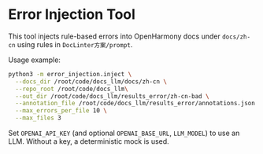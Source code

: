 # Error Injection Tool

This tool injects rule-based errors into OpenHarmony docs under `docs/zh-cn` using rules in `DocLinter方案/prompt`.

Usage example:

```bash
python3 -m error_injection.inject \
  --docs_dir /root/code/docs_llm/docs/zh-cn \
  --repo_root /root/code/docs_llm\
  --out_dir /root/code/docs_llm/results_error/zh-cn-bad \
  --annotation_file /root/code/docs_llm/results_error/annotations.json \
  --max_errors_per_file 10 \
  --max_files 3
```

Set `OPENAI_API_KEY` (and optional `OPENAI_BASE_URL`, `LLM_MODEL`) to use an LLM. Without a key, a deterministic mock is used. 
